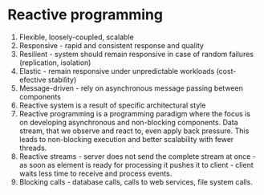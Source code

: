 # Reactive programming

1. Flexible, loosely-coupled, scalable
2. Responsive - rapid and consistent response and quality
3. Resilient - system should remain responsive in case of random failures (replication, isolation)
4. Elastic - remain responsive under unpredictable workloads (cost-efective stability)
5. Message-driven - rely on asynchronous message passing between components
6. Reactive system is a result of specific architectural style
7. Reactive programming is a programming paradigm where the focus is on developing asynchronous and
non-blocking components. Data stream, that we observe and react to, even apply back pressure.
This leads to non-blocking execution and better scalability with fewer threads.
8. Reactive streams - server does not send the complete stream at once - as soon as element is ready 
for processing it pushes it to client - client waits less time to receive and process events.
9. Blocking calls - database calls, calls to web services, file system calls.